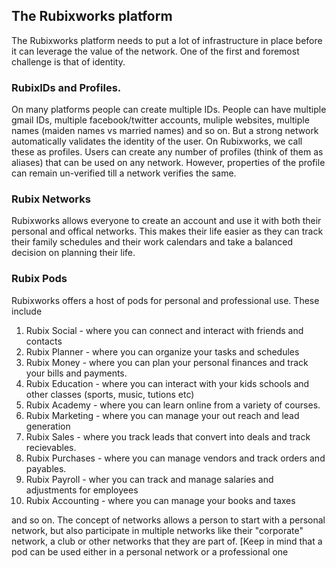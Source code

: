 ## The Rubixworks  platform

The Rubixworks platform needs to put a lot of infrastructure in place before it can leverage the value of the network. One of the first and foremost challenge is that of identity.

### RubixIDs and Profiles.
On many platforms people can create multiple IDs. People can have multiple gmail IDs, multiple facebook/twitter accounts, muliple websites, multiple names (maiden names vs married names) and so on. But a strong network automatically validates the identity of the user. On Rubixworks, we call these as profiles. Users can create any number of profiles (think of them as aliases) that can be used on any network. However, properties of the profile can remain un-verified till a network verifies the same.

### Rubix Networks
Rubixworks allows everyone to create an account and use it with both their personal and offical networks. This makes their life easier as they can track their family schedules and their work calendars and take a balanced decision on planning their life. 

### Rubix Pods
Rubixworks offers a host of pods for personal and professional use. These include
 1. Rubix Social - where you can connect and interact with friends and contacts
 2. Rubix Planner - where you can organize your tasks and schedules
 3. Rubix Money - where you can plan your personal finances and track your bills and payments.
 4. Rubix Education - where you can interact with your kids schools and other classes (sports, music, tutions etc)
 5. Rubix Academy - where you can learn online from a variety of courses.
 1. Rubix Marketing - where you can manage your out reach and lead generation
 2. Rubix Sales - where you track leads that convert into deals and track recievables.
 3. Rubix Purchases - where you can manage vendors and track orders and payables.
 4. Rubix Payroll - wher you can track and manage salaries and adjustments for employees
 5. Rubix Accounting - where you can manage your books and taxes

and so on. The concept of networks allows a person to start with a personal network, but also participate in multiple networks like their "corporate" network, a club or other networks that they are part of.
[Keep in mind that a pod can be used either in a personal network or a professional one

<!--stackedit_data:
eyJoaXN0b3J5IjpbNDk4OTA5MDgzXX0=
-->
